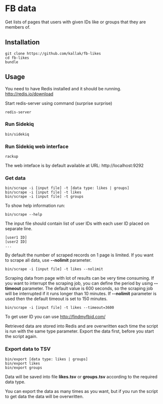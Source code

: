 # FB data
Get lists of pages that users with given IDs like or groups that they are members of.

## Installation
```
git clone https://github.com/kallak/fb-likes
cd fb-likes
bundle
```

## Usage
You need to have Redis installed and it should be running.
http://redis.io/download

Start redis-server using command (surprise surprise)
```
redis-server
```

### Run Sidekiq
```
bin/sidekiq
```

### Run Sidekiq web interface
```
rackup
```

The web inteface is by default available at URL: http://localhost:9292

### Get data
```
bin/scrape -i [input file] -t [data type: likes | groups]
bin/scrape -i [input file] -t likes
bin/scrape -i [input file] -t groups
```

To show help information run:
```
bin/scrape --help
```

The input file should contain list of user IDs with each user ID placed on separate line.

```
[user1 ID]
[user2 ID]
...
```

By default the number of scraped records on 1 page is limited. If you want to scrape all data, use **--nolimit** parameter.
```
bin/scrape -i [input file] -t likes --nolimit
```
Scraping data from page with lot of results can be very time consuming. If you want to interrupt the scraping job, you can define the period by using **--timeout** parameter. The default value is 600 seconds, so the scraping job will be interrupted if it runs longer than 10 minutes. If **--nolimit** parameter is used then the default timeout is set to 150 minutes.
```
bin/scrape -i [input file] -t likes --timeout=3600
```

To get user ID you can use http://findmyfbid.com/

Retrieved data are stored into Redis and are overwritten each time the script is run with the same type parameter. Export the data first, before you start the script again.

### Export data to TSV
```
bin/export [data type: likes | groups]
bin/export likes
bin/export groups
```

Data will be saved into file **likes.tsv** or **groups.tsv** according to the required data type.

You can export the data as many times as you want, but if you run the script to get data the data will be overwritten.
